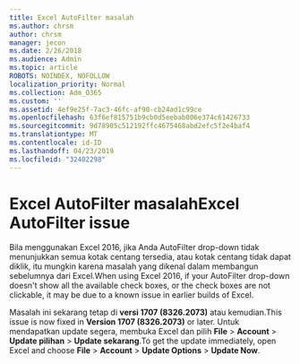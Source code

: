 ```yaml
---
title: Excel AutoFilter masalah
ms.author: chrsm
author: chrsm
manager: jecon
ms.date: 2/26/2018
ms.audience: Admin
ms.topic: article
ROBOTS: NOINDEX, NOFOLLOW
localization_priority: Normal
ms.collection: Adm_O365
ms.custom: ''
ms.assetid: 4ef9e25f-7ac3-46fc-af90-cb24ad1c99ce
ms.openlocfilehash: 63f6ef815751b9cb0d5eebab006e374c61426733
ms.sourcegitcommit: 9d78905c512192ffc4675468abd2efc5f2e4baf4
ms.translationtype: MT
ms.contentlocale: id-ID
ms.lasthandoff: 04/23/2019
ms.locfileid: "32402298"
---
```

# <a name="excel-autofilter-issue"></a><span data-ttu-id="3be07-102">Excel AutoFilter masalah</span><span class="sxs-lookup"><span data-stu-id="3be07-102">Excel AutoFilter issue</span></span>

<span data-ttu-id="3be07-103">Bila menggunakan Excel 2016, jika Anda AutoFilter drop-down tidak menunjukkan semua kotak centang tersedia, atau kotak centang tidak dapat diklik, itu mungkin karena masalah yang dikenal dalam membangun sebelumnya dari Excel.</span><span class="sxs-lookup"><span data-stu-id="3be07-103">When using Excel 2016, if your AutoFilter drop-down doesn't show all the available check boxes, or the check boxes are not clickable, it may be due to a known issue in earlier builds of Excel.</span></span> 
  
<span data-ttu-id="3be07-104">Masalah ini sekarang tetap di **versi 1707 (8326.2073)** atau kemudian.</span><span class="sxs-lookup"><span data-stu-id="3be07-104">This issue is now fixed in **Version 1707 (8326.2073)** or later.</span></span> <span data-ttu-id="3be07-105">Untuk mendapatkan update segera, membuka Excel dan pilih **File** \> **Account** \> **Update pilihan** \> **Update sekarang**.</span><span class="sxs-lookup"><span data-stu-id="3be07-105">To get the update immediately, open Excel and choose **File** \> **Account** \> **Update Options** \> **Update Now**.</span></span>
  


